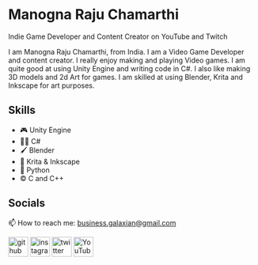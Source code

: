 

# Manogna Raju Chamarthi

Indie Game Developer and Content Creator on YouTube and Twitch

I am Manogna Raju Chamarthi, from India. I am a Video Game Developer and content creator. I really enjoy making and playing Video games. I am quite good at using Unity Engine and writing code in C#. I also like making 3D models and 2d Art for games. I am skilled at using Blender, Krita and Inkscape for art purposes.

## Skills
* 🎮 Unity Engine
* 👩‍💻 C#
* 🖌  Blender
* 🎨 Krita & Inkscape 
* 🐍 Python 
* © C and C++

 
## Socials

📫 How to reach me: business.galaxian@gmail.com 


[<img src='https://cdn.jsdelivr.net/npm/simple-icons@3.0.1/icons/github.svg' alt='github' height='40'>](https://github.com/ManognaRajuChamarthi)  [<img src='https://cdn.jsdelivr.net/npm/simple-icons@3.0.1/icons/instagram.svg' alt='instagram' height='40'>](https://www.instagram.com/galaxian2271/)  [<img src='https://cdn.jsdelivr.net/npm/simple-icons@3.0.1/icons/twitter.svg' alt='twitter' height='40'>](https://twitter.com/loop_ends)  [<img src='https://cdn.jsdelivr.net/npm/simple-icons@3.0.1/icons/youtube.svg' alt='YouTube' height='40'>](https://www.youtube.com/channel/galaxian22)    

